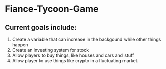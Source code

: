 # Fiance-Tycoon-Game

## Current goals include:

1. Create a variable that can increase in the backgound while other things happen
1. Create an investing system for stock 
1. Allow players to buy things, like houses and cars and stuff
1. Allow player to use things like crypto in a fluctuating market.
